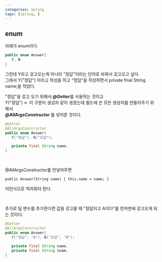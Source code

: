 ```yaml
---
categories: Spring
tags: [spring, ]
---
```

     
## enum

아래가 enum이다.                                     
```java
public enum Answer{
   Y, N
}
```                                     
그런데 Y라고 갖고오는게 아니라 "정답"이라는 단어로 바꿔서 갖고오고 싶다.                                                                            
그래서 Y("정답") 이라고 작성을 하고 "정답"을 작성하면서 private final String name;을 적었다.                                                                           

"정답"을 갖고 오기 위해서 ***@Getter***를 사용하는 것이고                                                                                                               
Y("정답") ← 이 구문이 생성자 같이 생겼는데 필드에 쓴 모든 생성자를 만들어주기 위해서            
***@AllArgsConstructor*** 를 넣어준 것이다.                                      

```java
@Getter
@AllArgsConstructor
public enum Answer{
   Y("정답"), N("오답");

   private final String name;
}
```                                     
<br>

@AllArgsConstructor를 안넣어주면                                     

`public Answer(String name) {
    this.name = name;
}`

이런식으로 적어줘야 한다.                                     

<br>

추가로 팀 변수를 추가한다면 값을 갖고올 때 "정답이고 A이다"를 한꺼번에 갖고오게 되는 것이다.                                     

```java
@Getter
@AllArgsConstructor
public enum Answer{
   Y("정답", "A"), N("오답", "B");

   private final String name;
   private final String team;
}
```
